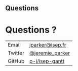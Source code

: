 ##  Questions

# Questions ?

|         |                                                       |
| ------- | ----------------------------------------------------- |
| Email   | [jparker@isep.fr](jparker@isep.fr)                    |
| Twitter | [@jeremie_parker](https://twitter.com/jeremie_parker) |
| GitHub  | [p-j/isep-gantt](https://github.com/p-j/isep-gantt)   |
